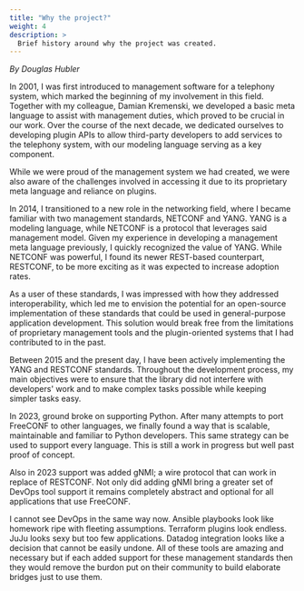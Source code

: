 ```yaml
---
title: "Why the project?"
weight: 4
description: >
  Brief history around why the project was created.
---
```


*By Douglas Hubler*

In 2001, I was first introduced to management software for a telephony system, which marked the beginning of my involvement in this field. Together with my colleague, Damian Kremenski, we developed a basic meta language to assist with management duties, which proved to be crucial in our work. Over the course of the next decade, we dedicated ourselves to developing plugin APIs to allow third-party developers to add services to the telephony system, with our modeling language serving as a key component.

While we were proud of the management system we had created, we were also aware of the challenges involved in accessing it due to its proprietary meta language and reliance on plugins.

In 2014, I transitioned to a new role in the networking field, where I became familiar with two management standards, NETCONF and YANG. YANG is a modeling language, while NETCONF is a protocol that leverages said management model. Given my experience in developing a management meta language previously, I quickly recognized the value of YANG. While NETCONF was powerful, I found its newer REST-based counterpart, RESTCONF, to be more exciting as it was expected to increase adoption rates. 

As a user of these standards, I was impressed with how they addressed interoperability, which led me to envision the potential for an open-source implementation of these standards that could be used in general-purpose application development. This solution would break free from the limitations of proprietary management tools and the plugin-oriented systems that I had contributed to in the past.

Between 2015 and the present day, I have been actively implementing the YANG and RESTCONF standards. Throughout the development process, my main objectives were to ensure that the library did not interfere with developers' work and to make complex tasks possible while keeping simpler tasks easy.

In 2023, ground broke on supporting Python.  After many attempts to port FreeCONF to other languages, we finally found a way that is scalable, maintainable and familiar to Python developers.  This same strategy can be used to support every language. This is still a work in progress but well past proof of concept.

Also in 2023 support was added gNMI; a wire protocol that can work in replace of RESTCONF.  Not only did adding gNMI bring a greater set of DevOps tool support it remains completely abstract and optional for all applications that use FreeCONF.

I cannot see DevOps in the same way now.  Ansible playbooks look like homework ripe with fleeting assumptions. Terraform plugins look endless. JuJu looks sexy but too few applications. Datadog integration looks like a decision that cannot be easily undone.  All of these tools are amazing and necessary but if each added support for these management standards then they would remove the burdon put on their community to build elaborate bridges just to use them.
